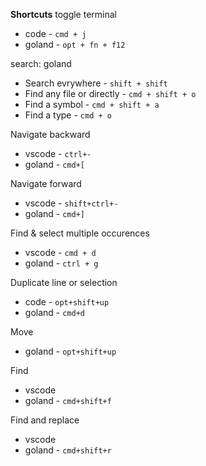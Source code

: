 

**Shortcuts**
toggle terminal
* code - `cmd + j`
* goland - `opt + fn + f12`

search: goland
* Search evrywhere - `shift + shift`
* Find any file or directly - `cmd + shift + o`
* Find a symbol - `cmd + shift + a`
* Find a type - `cmd + o`


Navigate backward
* vscode - `ctrl+-`
* goland - `cmd+[`

Navigate forward
* vscode - `shift+ctrl+-`
* goland - `cmd+]`

Find & select multiple occurences
* vscode - `cmd + d`
* goland - `ctrl + g`

Duplicate line or selection
* code - `opt+shift+up`
* goland - `cmd+d`

Move
* goland - `opt+shift+up`

Find 
* vscode 
* goland - `cmd+shift+f`


Find and replace
* vscode 
* goland - `cmd+shift+r`


